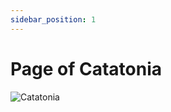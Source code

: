 ```yaml
---
sidebar_position: 1
---
```


# Page of Catatonia

![Catatonia](https://vwiki.valorserver.com/api/item/picture/page%20of%20catatonia)
